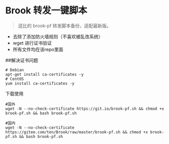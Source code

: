 # Brook 转发一键脚本
> 逗比的 brook-pf 转发脚本备份，适配最新版。

- 去除了添加防火墙规则（不喜欢被乱改系统）
- wget 进行证书验证
- 所有文件均在该repo里面

##解决证书问题
```
# Debian
apt-get install ca-certificates -y
# CentOS
yum install ca-certificates -y
```

下载使用

```
#国外
wget -N --no-check-certificate https://git.io/brook-pf.sh && chmod +x brook-pf.sh && bash brook-pf.sh
```

```
#国内
wget -N --no-check-certificate https://gitee.com/ten/Brook/raw/master/brook-pf.sh && chmod +x brook-pf.sh && bash brook-pf.sh
```
